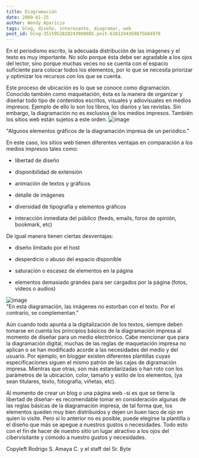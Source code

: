 ```yaml
---
title: Diagramación
date: 2009-01-25
author: Wendy Aparicio
tags: blog, diseño, interesante, diagramar, web
post_id: blog-3515952828243908885.post-6381244369875684970
---
```


En el periodismo escrito, la adecuada distribución de las imágenes y el texto es muy importante. No sólo porque ésta debe ser agradable a los ojos del lector, sino porque muchas veces no se cuenta con el espacio suficiente para colocar todos los elementos, por lo que se necesita priorizar y optimizar los recursos con los que se cuenta.

Este proceso de ubicación es lo que se conoce como digramación. Conocido también como maquetación, ésta es la manera de organizar y diseñar todo tipo de contenidos escritos, visuales y adiovisuales en medios impresos. Ejemplo de ello lo son los libros, los diarios y las revistas. Sin embargo, la diagramación no es exclusiva de los medios impresos. También los sitios web están sujetos a este orden.
![image](https://3.bp.blogspot.com/_JbB9KsZ238w/SXlDXJjnoBI/AAAAAAAAATU/u-Ak9x-R4uI/s320/peri1.jpg)  

"Algunos elementos gráficos de la diagramación impresa de un
periódico."

En este caso, los sitios web tienen diferentes ventajas en comparación a los medios impresos tales como:

- libertad de diseño

- disponibilidad de extensión

- animación de textos y gráficos

- detalle de imágenes

- diversidad de tipografía y elementos gráficos

- interacción inmediata del público (feeds, emails, foros de opinión, bookmark, etc)

De igual manera tienen ciertas desventajas:

- diseño limitado por el host

- desperdicio o abuso del espacio disponible

- saturación o escasez de elementos en la página

- elementos demasiado grandes para ser cargados por la página (fotos, videos o audios)

![image](https://4.bp.blogspot.com/_JbB9KsZ238w/SXlCpy6p7gI/AAAAAAAAATM/WBOYAiRAJCM/s320/untitled.bmp)  
"En esta diagramación, las
imágenes no estorban con el texto. Por el contrario, se complementan."

Aún cuando todo apunta a la digitalización de los textos, siempre deben tomarse en cuenta los principios básicos de la diagramación impresa al momento de diseñar para un medio electrónico. Cabe mencionar que para la diagramación digital, muchas de las reglas de maquetación impresa no aplican o se han modificado acorde a las necesidades del medio y del usuario. Por ejemplo, en blogger existen diferentes plantillas cuyas especificaciones siguen el mismo patrón de las cajas de digramación impresa. Mientras que otras, son más estandarizadas o han roto con los parámetros de la ubicación, color, tamaño y estilo de los elementos, (ya sean titulares, texto, fotografía, viñetas, etc).

Al momento de crear un blog o una página web -si es que se tiene la libertad de diseñar- es recomendable tomar en consideración algunas de las reglas básicas de la diagramación impresa, de tal forma que, los elementos queden muy bien distribuidos y dejen un buen taco de ojo en quien lo visite. Pero si lo anterior no es posible, puede elegirse la plantilla o el diseño que más se apegue a nuestros gustos o necesidades. Todo esto con el fin de hacer de nuestro sitio un lugar atractivo a los ojos del cibervisitante y cómodo a nuestro gustos y necesidades.

Copyleft Rodrigo S. Amaya C. y el staff del Sr. Byte